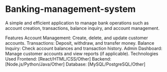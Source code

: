 # Banking-management-system 
A simple and efficient application to manage bank operations such as account creation, transactions, balance inquiry, and account management.

Features
Account Management: Create, delete, and update customer accounts.
Transactions: Deposit, withdraw, and transfer money.
Balance Inquiry: Check account balances and transaction history.
Admin Dashboard: Manage customer accounts and view reports (if applicable).
Technologies Used
Frontend: [React/HTML/CSS/Other]
Backend: [Node.js/Python/Java/Other]
Database: [MySQL/PostgreSQL/Other]
